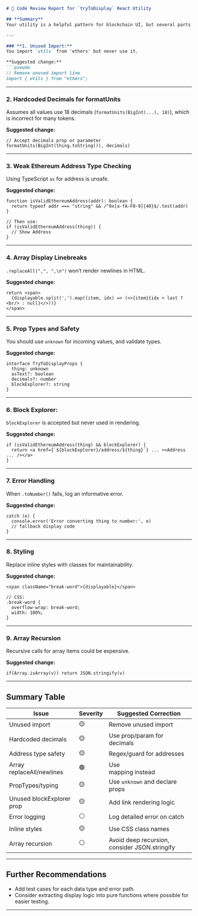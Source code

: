 ```markdown
# 🔎 Code Review Report for `tryToDisplay` React Utility

## **Summary**
Your utility is a helpful pattern for blockchain UI, but several parts could be improved for performance, correctness, and maintainability. This review highlights key concerns and offers **pseudo-code** fixes where necessary.

---

### **1. Unused Import:**
You import `utils` from 'ethers' but never use it.

**Suggested change:**
```pseudo
// Remove unused import line
import { utils } from "ethers";
```

---

### **2. Hardcoded Decimals for formatUnits**
Assumes all values use 18 decimals (`formatUnits(BigInt(...), 18)`), which is incorrect for many tokens.

**Suggested change:**
```pseudo
// Accept decimals prop or parameter
formatUnits(BigInt(thing.toString()), decimals)
```

---

### **3. Weak Ethereum Address Type Checking**
Using TypeScript `as` for address is unsafe.

**Suggested change:**
```pseudo
function isValidEthereumAddress(addr): boolean {
  return typeof addr === "string" && /^0x[a-fA-F0-9]{40}$/.test(addr)
}

// Then use:
if (isValidEthereumAddress(thing)) {
  // Show Address
}
```

---

### **4. Array Display Linebreaks**
`.replaceAll(",", ",\n")` won’t render newlines in HTML.

**Suggested change:**
```pseudo
return <span>
  {displayable.split(',').map((item, idx) => (<>{item}{idx < last ? <br/> : null}</>))}
</span>
```

---

### **5. Prop Types and Safety**
You should use `unknown` for incoming values, and validate types.

**Suggested change:**
```pseudo
interface TryToDisplayProps {
  thing: unknown
  asText?: boolean
  decimals?: number
  blockExplorer?: string
}
```

---

### **6. Block Explorer:**
`blockExplorer` is accepted but never used in rendering.

**Suggested change:**
```pseudo
if (isValidEthereumAddress(thing) && blockExplorer) {
  return <a href={`${blockExplorer}/address/${thing}`} ... ><Address ... /></a>
}
```

---

### **7. Error Handling**
When `.toNumber()` fails, log an informative error.

**Suggested change:**
```pseudo
catch (e) {
  console.error('Error converting thing to number:', e)
  // fallback display code
}
```

---

### **8. Styling**
Replace inline styles with classes for maintainability.

**Suggested change:**
```pseudo
<span className="break-word">{displayable}</span>

// CSS:
.break-word {
  overflow-wrap: break-word;
  width: 100%;
}
```

---

### **9. Array Recursion**
Recursive calls for array items could be expensive.

**Suggested change:**
```pseudo
if(Array.isArray(v)) return JSON.stringify(v)
```

---

## **Summary Table**

| Issue                         | Severity   | Suggested Correction                        |
|-------------------------------|------------|---------------------------------------------|
| Unused import                 | 🟡         | Remove unused import                        |
| Hardcoded decimals            | 🟡         | Use prop/param for decimals                 |
| Address type safety           | 🟡         | Regex/guard for addresses                   |
| Array replaceAll/newlines     | 🟢         | Use <br/> mapping instead                   |
| PropTypes/typing              | 🟡         | Use `unknown` and declare props             |
| Unused blockExplorer prop     | 🟡         | Add link rendering logic                    |
| Error logging                 | ⚪️         | Log detailed error on catch                 |
| Inline styles                 | 🟡         | Use CSS class names                         |
| Array recursion               | ⚪️         | Avoid deep recursion, consider JSON.stringify|

---

## **Further Recommendations**
- Add test cases for each data type and error path.
- Consider extracting display logic into pure functions where possible for easier testing.

---
```